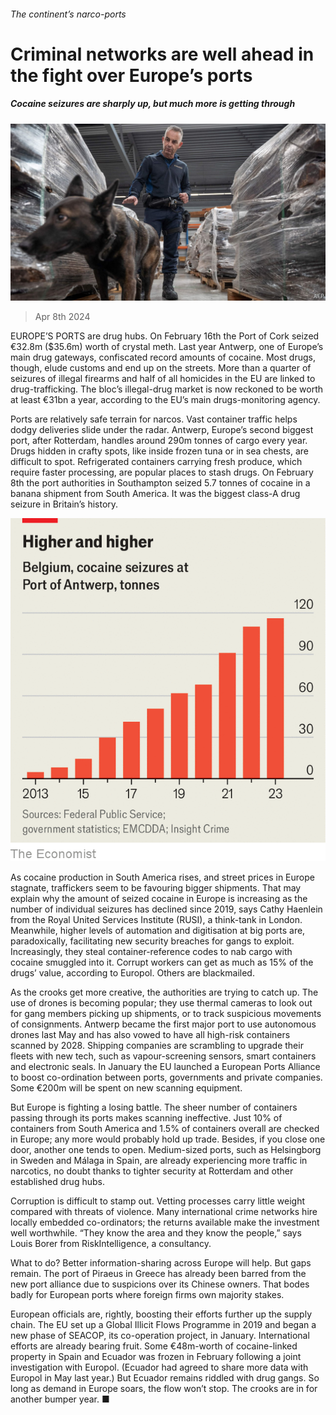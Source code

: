 ###### The continent’s narco-ports

# Criminal networks are well ahead in the fight over Europe’s ports 

##### Cocaine seizures are sharply up, but much more is getting through 

![image](images/20240413_EUP503.jpg) 

> Apr 8th 2024 

EUROPE’S PORTS are drug hubs. On February 16th the Port of Cork seized €32.8m ($35.6m) worth of crystal meth. Last year Antwerp, one of Europe’s main drug gateways, confiscated record amounts of cocaine. Most drugs, though, elude customs and end up on the streets. More than a quarter of seizures of illegal firearms and half of all homicides in the EU are linked to drug-trafficking. The bloc’s illegal-drug market is now reckoned to be worth at least €31bn a year, according to the EU’s main drugs-monitoring agency.

Ports are relatively safe terrain for narcos. Vast container traffic helps dodgy deliveries slide under the radar. Antwerp, Europe’s second biggest port, after Rotterdam, handles around 290m tonnes of cargo every year. Drugs hidden in crafty spots, like inside frozen tuna or in sea chests, are difficult to spot. Refrigerated containers carrying fresh produce, which require faster processing, are popular places to stash drugs. On February 8th the port authorities in Southampton seized 5.7 tonnes of cocaine in a banana shipment from South America. It was the biggest class-A drug seizure in Britain’s history.

![image](images/20240413_EUC227.png) 


As cocaine production in South America rises, and street prices in Europe stagnate, traffickers seem to be favouring bigger shipments. That may explain why the amount of seized cocaine in Europe is increasing as the number of individual seizures has declined since 2019, says Cathy Haenlein from the Royal United Services Institute (RUSI), a think-tank in London. Meanwhile, higher levels of automation and digitisation at big ports are, paradoxically, facilitating new security breaches for gangs to exploit. Increasingly, they steal container-reference codes to nab cargo with cocaine smuggled into it. Corrupt workers can get as much as 15% of the drugs’ value, according to Europol. Others are blackmailed.

As the crooks get more creative, the authorities are trying to catch up. The use of drones is becoming popular; they use thermal cameras to look out for gang members picking up shipments, or to track suspicious movements of consignments. Antwerp became the first major port to use autonomous drones last May and has also vowed to have all high-risk containers scanned by 2028. Shipping companies are scrambling to upgrade their fleets with new tech, such as vapour-screening sensors, smart containers and electronic seals. In January the EU launched a European Ports Alliance to boost co-ordination between ports, governments and private companies. Some €200m will be spent on new scanning equipment. 

But Europe is fighting a losing battle. The sheer number of containers passing through its ports makes scanning ineffective. Just 10% of containers from South America and 1.5% of containers overall are checked in Europe; any more would probably hold up trade. Besides, if you close one door, another one tends to open. Medium-sized ports, such as Helsingborg in Sweden and Málaga in Spain, are already experiencing more traffic in narcotics, no doubt thanks to tighter security at Rotterdam and other established drug hubs.

Corruption is difficult to stamp out. Vetting processes carry little weight compared with threats of violence. Many international crime networks hire locally embedded co-ordinators; the returns available make the investment well worthwhile. “They know the area and they know the people,” says Louis Borer from RiskIntelligence, a consultancy.

What to do? Better information-sharing across Europe will help. But gaps remain. The port of Piraeus in Greece has already been barred from the new port alliance due to suspicions over its Chinese owners. That bodes badly for European ports where foreign firms own majority stakes.

European officials are, rightly, boosting their efforts further up the supply chain. The EU set up a Global Illicit Flows Programme in 2019 and began a new phase of SEACOP, its co-operation project, in January. International efforts are already bearing fruit. Some €48m-worth of cocaine-linked property in Spain and Ecuador was frozen in February following a joint investigation with Europol. (Ecuador had agreed to share more data with Europol in May last year.) But Ecuador remains riddled with drug gangs. So long as demand in Europe soars, the flow won’t stop. The crooks are in for another bumper year. ■


